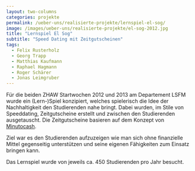 ```yaml
---
layout: two-columns
categories: projekte
permalink: /ueber-uns/realisierte-projekte/lernspiel-el-sog/
image: /images/ueber-uns/realisierte-projekte/el-sog-2012.jpg
title: "Lernspiel El Sog"
subtitle: "Speed Dating mit Zeitgutscheinen"
tags:
  - Felix Rusterholz
  - Georg Trapp
  - Matthias Kaufmann
  - Raphael Hagmann
  - Roger Schärer
  - Jonas Leimgruber
---
```

Für die beiden ZHAW Startwochen 2012 und 2013 am Departement LSFM wurde ein (Lern-)Spiel konzipiert, welches spielerisch die Idee der Nachhaltigkeit den Studierenden nahe bringt. Dabei wurden, im Stile von Speeddating, Zeitgutscheine erstellt und zwischen den Studierenden ausgetauscht. Die Zeitgutscheine basieren auf dem Konzept von [Minutocash](http://www.minutocash.org/).

Ziel war es den Studierenden aufzuzeigen wie man sich ohne finanzielle Mittel gegenseitig unterstützen und seine eigenen Fähigkeiten zum Einsatz bringen kann.

Das Lernspiel wurde von jeweils ca. 450 Studierenden pro Jahr besucht.
